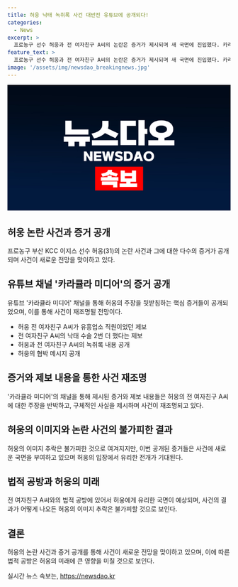 ```yaml
---
title: 허웅 낙태 녹취록 사건 대반전 유튜브에 공개되다!
categories:
  - News
excerpt: >
  프로농구 선수 허웅과 전 여자친구 A씨의 논란은 증거가 제시되며 새 국면에 진입했다. 카라큘라 미디어가 공개한 영상에서 허웅의 주장을 뒷받침하는 핵심 증거들이 제시되었다. 이에 따라 전 여자친구 A씨의 주장에 대한 반박이 이뤄지고 있다. 또한, 낙태와 협박 등에 대한 증거들도 공개되며 논란이 확산될 전망이다. 해당 사건은 허웅의 이미지 추락을 불가피하게 만들었지만, 법적 공방에서는 허웅에게 유리한 국면이 될 수 있다.
feature_text: >
  프로농구 선수 허웅과 전 여자친구 A씨의 논란은 증거가 제시되며 새 국면에 진입했다. 카라큘라 미디어가 공개한 영상에서 허웅의 주장을 뒷받침하는 핵심 증거들이 제시되었다. 이에 따라 전 여자친구 A씨의 주장에 대한 반박이 이뤄지고 있다. 또한, 낙태와 협박 등에 대한 증거들도 공개되며 논란이 확산될 전망이다. 해당 사건은 허웅의 이미지 추락을 불가피하게 만들었지만, 법적 공방에서는 허웅에게 유리한 국면이 될 수 있다.
image: '/assets/img/newsdao_breakingnews.jpg'
---
```


<p><img src="/assets/img/newsdao_breakingnews.jpg" alt="implanttips 속보" /></p>

<h2 data-ke-size="size26">허웅 논란 사건과 증거 공개</h2>

<p data-ke-size="size16">프로농구 부산 KCC 이지스 선수 허웅(31)의 논란 사건과 그에 대한 다수의 증거가 공개되며 사건이 새로운 전망을 맞이하고 있다.</p>

<h2 data-ke-size="size24">유튜브 채널 '카라큘라 미디어'의 증거 공개</h2>

<p data-ke-size="size16">유튜브 '카라큘라 미디어' 채널을 통해 허웅의 주장을 뒷받침하는 핵심 증거들이 공개되었으며, 이를 통해 사건이 재조명될 전망이다.</p>

<ul>
  <li>허웅 전 여자친구 A씨가 유흥업소 직원이었던 제보</li>
  <li>전 여자친구 A씨의 낙태 수술 2번 더 했다는 제보</li>
  <li>허웅과 전 여자친구 A씨의 녹취록 내용 공개</li>
  <li>허웅의 협박 메시지 공개</li>
</ul>

<h2 data-ke-size="size24">증거와 제보 내용을 통한 사건 재조명</h2>

<p data-ke-size="size16">'카라큘라 미디어'의 채널을 통해 제시된 증거와 제보 내용들은 허웅의 전 여자친구 A씨에 대한 주장을 반박하고, 구체적인 사실을 제시하며 사건이 재조명되고 있다.</p>

<h2 data-ke-size="size24">허웅의 이미지와 논란 사건의 불가피한 결과</h2>

<p data-ke-size="size16">허웅의 이미지 추락은 불가피한 것으로 여겨지지만, 이번 공개된 증거들은 사건에 새로운 국면을 부여하고 있으며 허웅의 입장에서 유리한 전개가 기대된다.</p>

<h2 data-ke-size="size24">법적 공방과 허웅의 미래</h2>

<p data-ke-size="size16">전 여자친구 A씨와의 법적 공방에 있어서 허웅에게 유리한 국면이 예상되며, 사건의 결과가 어떻게 나오든 허웅의 이미지 추락은 불가피할 것으로 보인다.</p>

<h2 data-ke-size="size24">결론</h2>

<p data-ke-size="size16">허웅의 논란 사건과 증거 공개를 통해 사건이 새로운 전망을 맞이하고 있으며, 이에 따른 법적 공방은 허웅의 미래에 큰 영향을 미칠 것으로 보인다.</p>
실시간 뉴스 속보는, <a href="https://newsdao.kr" rel="dofollow">https://newsdao.kr</a>


